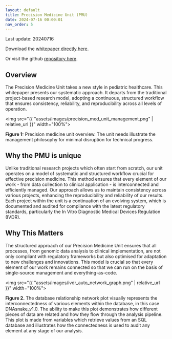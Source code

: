 ```yaml
---
layout: default
title: Precision Medicine Unit (PMU)
date: 2024-07-16 00:00:01
nav_order: 5
---
```


Last update: 20240716

Download the [whitepaper directly here](https://downgit.github.io/#/home?url=https://github.com/DylanLawless/precision_med_group/blob/main/whitepaper_1/whitepaper_1.1.pdf).

Or visit the github [repository here](https://github.com/DylanLawless/precision_med_group/tree/main/whitepaper_1).

## Overview

The Precision Medicine Unit takes a new style in pediatric healthcare. 
This whitepaper presents our systematic approach.
It departs from the traditional project-based research model, adopting a continuous, structured workflow that ensures consistency, reliability, and reproducibility across all levels of operation.

<img src="{{ "assets/images/precision_med_unit_management.png" | relative_url }}" width="100%">

**Figure 1:** Precision medicine unit overview. The unit needs illustrate the management philosophy for minimal disruption for technical progress. 

## Why the PMU is unique

Unlike traditional research projects which often start from scratch, our unit operates on a model of systematic and structured workflow crucial for effective precision medicine. 
This method ensures that every element of our work - from data collection to clinical application - is interconnected and efficiently managed. 
Our approach allows us to maintain consistency across various projects, enhancing the reproducibility and reliability of our results. 
Each project within the unit is a continuation of an evolving system, which is documented and audited for compliance with the latest regulatory standards, particularly the In Vitro Diagnostic Medical Devices Regulation (IVDR).

## Why This Matters
The structured approach of our Precision Medicine Unit ensures that all processes, from genomic data analysis to clinical implementation, are not only compliant with regulatory frameworks but also optimised for adaptation to new challenges and innovations. 
This model is crucial so that every element of our work remains connected so that we can run on the basis of single-source management and everything-as-code.


<img src="{{ "assets/images/ivdr_auto_network_graph.png" | relative_url }}" width="100%">

**Figure 2.** The database relationship network plot visually represents the interconnectedness of various elements within the database, in this case DNAsnake_v1.0. 
The ability to make this plot demonstrates how different pieces of data are related and how they flow through the analysis pipeline. 
This plot is made from variables which retrieve values from an SQL database and illustrates how the connectedness is used to audit any element at any stage of our analysis.
